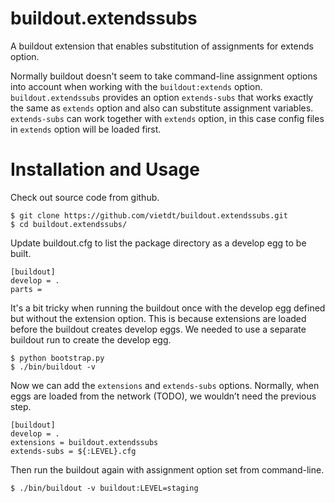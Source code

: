 # buildout.extendssubs
A buildout extension that enables substitution of assignments for extends option.

Normally buildout doesn't seem to take command-line assignment options into account when working with the ``buildout:extends`` option. ``buildout.extendssubs`` provides an option ``extends-subs`` that works exactly the same as ``extends`` option and also can substitute assignment variables. ``extends-subs`` can work together with ``extends`` option, in this case config files in ``extends`` option will be loaded first.

Installation and Usage
======================

Check out source code from github.

    $ git clone https://github.com/vietdt/buildout.extendssubs.git
    $ cd buildout.extendssubs/
    
Update buildout.cfg to list the package directory as a develop egg to be built.

    [buildout]
    develop = .
    parts =
    
It's a bit tricky when running the buildout once with the develop egg defined but without the extension option. This is because extensions are loaded before the buildout creates develop eggs. We needed to use a separate buildout run to create the develop egg.

    $ python bootstrap.py
    $ ./bin/buildout -v
    
Now we can add the ``extensions`` and ``extends-subs`` options. Normally, when eggs are loaded from the network (TODO), we wouldn’t need the previous step.

    [buildout]
    develop = .
    extensions = buildout.extendssubs
    extends-subs = ${:LEVEL}.cfg

Then run the buildout again with assignment option set from command-line.

    $ ./bin/buildout -v buildout:LEVEL=staging
    
